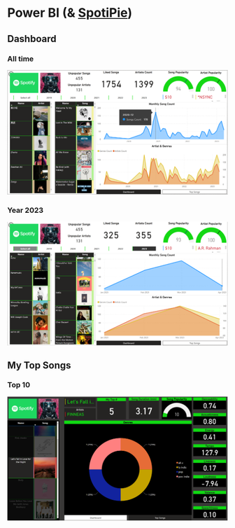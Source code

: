 
# Power BI (& [SpotiPie](https://github.com/sahils-eka/python/tree/main/projects/spoti-pie))

## Dashboard

### All time
![dashboard all-time](report/spotipie_D1.png)

### Year 2023
![dashboard 2023](report/spotipie_D2.png)

## My Top Songs

### Top 10
![top songs](report/spotipie_TS1.png)
